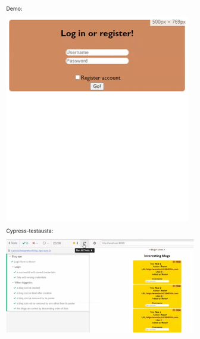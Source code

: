 Demo:

![alt text](https://github.com/Vrezerino/FullStackOpen_osa7/blob/main/redux/redux-frontend/public/usage.gif?raw=true)

Cypress-testausta:

![alt text](https://github.com/Vrezerino/FullStackOpen_osa7/blob/main/redux/redux-frontend/public/cypress.gif?raw=true)